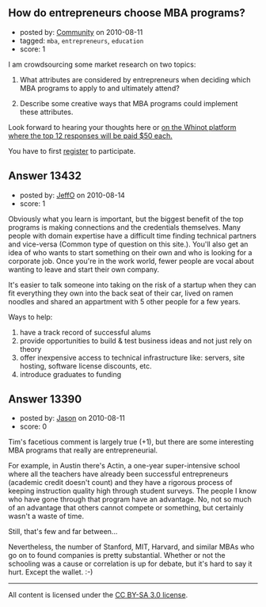 ## How do entrepreneurs choose MBA programs?

- posted by: [Community](https://stackexchange.com/users/-1/-1-community) on 2010-08-11
- tagged: `mba`, `entrepreneurs`, `education`
- score: 1

I am crowdsourcing some market research on two topics:

1) What attributes are considered by entrepreneurs when deciding which MBA programs to apply to and ultimately attend?

2) Describe some creative ways that MBA programs could implement these attributes.

Look forward to hearing your thoughts here or <a href="http://whinot.com/web/open-projects/mba-market-research/crowdsource">on the Whinot platform where the top 12 responses will be paid $50 each.</a>

You have to first <a href="http://whinot.com/web/guest/registration">register</a> to participate.


## Answer 13432

- posted by: [JeffO](https://stackexchange.com/users/-1/1796-jeffo) on 2010-08-14
- score: 1

Obviously what you learn is important, but the biggest benefit of the top programs is making connections and the credentials themselves. Many people with domain expertise have a difficult time finding technical partners and vice-versa (Common type of question on this site.). You'll also get an idea of who wants to start something on their own and who is looking for a corporate job. Once you're in the work world, fewer people are vocal about wanting to leave and start their own company.

It's easier to talk someone into taking on the risk of a startup when they can fit everything they own into the back seat of their car, lived on ramen noodles and shared an appartment with 5 other people for a few years.

Ways to help:

 1. have a track record of successful
    alums
 2. provide opportunities to build &
    test business ideas and not just
    rely on theory
 3. offer inexpensive access to
    technical infrastructure like:
    servers, site hosting, software
    license discounts, etc.
 4. introduce graduates to funding


## Answer 13390

- posted by: [Jason](https://stackexchange.com/users/-1/2-jason) on 2010-08-11
- score: 0

Tim's facetious comment is largely true (+1), but there are some interesting MBA programs that really are entrepreneurial.

For example, in Austin there's Actin, a one-year super-intensive school where all the teachers have already been successful entrepreneurs (academic credit doesn't count) and they have a rigorous process of keeping instruction quality high through student surveys.  The people I know who have gone through that program have an advantage.  No, not so much of an advantage that others cannot compete or something, but certainly wasn't a waste of time.

Still, that's few and far between...

Nevertheless, the number of Stanford, MIT, Harvard, and similar MBAs who go on to found companies is pretty substantial.  Whether or not the schooling was a cause or correlation is up for debate, but it's hard to say it hurt.  Except the wallet.  :-)



---

All content is licensed under the [CC BY-SA 3.0 license](https://creativecommons.org/licenses/by-sa/3.0/).
